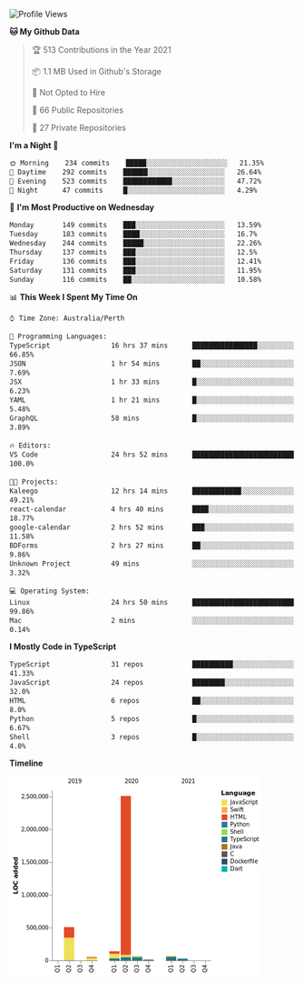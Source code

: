 <!--START_SECTION:waka-->
![Profile Views](http://img.shields.io/badge/Profile%20Views-2-blue)

**🐱 My Github Data** 

> 🏆 513 Contributions in the Year 2021
 > 
> 📦 1.1 MB Used in Github's Storage 
 > 
> 🚫 Not Opted to Hire
 > 
> 📜 66 Public Repositories 
 > 
> 🔑 27 Private Repositories  
 > 
**I'm a Night 🦉** 

```text
🌞 Morning    234 commits    █████░░░░░░░░░░░░░░░░░░░░   21.35% 
🌆 Daytime    292 commits    ██████░░░░░░░░░░░░░░░░░░░   26.64% 
🌃 Evening    523 commits    ████████████░░░░░░░░░░░░░   47.72% 
🌙 Night      47 commits     █░░░░░░░░░░░░░░░░░░░░░░░░   4.29%

```
📅 **I'm Most Productive on Wednesday** 

```text
Monday       149 commits    ███░░░░░░░░░░░░░░░░░░░░░░   13.59% 
Tuesday      183 commits    ████░░░░░░░░░░░░░░░░░░░░░   16.7% 
Wednesday    244 commits    █████░░░░░░░░░░░░░░░░░░░░   22.26% 
Thursday     137 commits    ███░░░░░░░░░░░░░░░░░░░░░░   12.5% 
Friday       136 commits    ███░░░░░░░░░░░░░░░░░░░░░░   12.41% 
Saturday     131 commits    ███░░░░░░░░░░░░░░░░░░░░░░   11.95% 
Sunday       116 commits    ██░░░░░░░░░░░░░░░░░░░░░░░   10.58%

```


📊 **This Week I Spent My Time On** 

```text
⌚︎ Time Zone: Australia/Perth

💬 Programming Languages: 
TypeScript               16 hrs 37 mins      ████████████████░░░░░░░░░   66.85% 
JSON                     1 hr 54 mins        ██░░░░░░░░░░░░░░░░░░░░░░░   7.69% 
JSX                      1 hr 33 mins        █░░░░░░░░░░░░░░░░░░░░░░░░   6.23% 
YAML                     1 hr 21 mins        █░░░░░░░░░░░░░░░░░░░░░░░░   5.48% 
GraphQL                  58 mins             █░░░░░░░░░░░░░░░░░░░░░░░░   3.89%

🔥 Editors: 
VS Code                  24 hrs 52 mins      █████████████████████████   100.0%

🐱‍💻 Projects: 
Kaleego                  12 hrs 14 mins      ████████████░░░░░░░░░░░░░   49.21% 
react-calendar           4 hrs 40 mins       ████░░░░░░░░░░░░░░░░░░░░░   18.77% 
google-calendar          2 hrs 52 mins       ███░░░░░░░░░░░░░░░░░░░░░░   11.58% 
BDForms                  2 hrs 27 mins       ██░░░░░░░░░░░░░░░░░░░░░░░   9.86% 
Unknown Project          49 mins             ░░░░░░░░░░░░░░░░░░░░░░░░░   3.32%

💻 Operating System: 
Linux                    24 hrs 50 mins      █████████████████████████   99.86% 
Mac                      2 mins              ░░░░░░░░░░░░░░░░░░░░░░░░░   0.14%

```

**I Mostly Code in TypeScript** 

```text
TypeScript               31 repos            ██████████░░░░░░░░░░░░░░░   41.33% 
JavaScript               24 repos            ████████░░░░░░░░░░░░░░░░░   32.0% 
HTML                     6 repos             ██░░░░░░░░░░░░░░░░░░░░░░░   8.0% 
Python                   5 repos             █░░░░░░░░░░░░░░░░░░░░░░░░   6.67% 
Shell                    3 repos             █░░░░░░░░░░░░░░░░░░░░░░░░   4.0%

```


**Timeline**

![Chart not found](https://raw.githubusercontent.com/NWylynko/NWylynko/main/charts/bar_graph.png) 


<!--END_SECTION:waka-->
